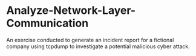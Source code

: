 # Analyze-Network-Layer-Communication
An exercise conducted to generate an incident report for a fictional company using tcpdump to investigate a potential malicious cyber attack. 
